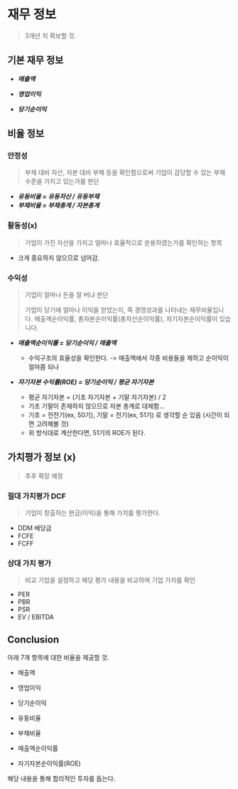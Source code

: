 # 재무 정보

> 3개년 치 확보할 것.

## 기본 재무 정보

- ***매출액***

- ***영업이익***
- ***당기순이익***



## 비율 정보

### 안정성

> 부채 대비 자산, 자본 대비 부채 등을 확인함으로써 기업이 감당할 수 있는 부채 수준을 가지고 있는가를 판단

- ***유동비율 = 유동자산 / 유동부채***
- ***부채비율 = 부채총계 / 자본총계***



### 활동성(x)

> 기업이 가진 자산을 가지고 얼마나 효율적으로 운용하였는가를 확인하는 항목

- 크게 중요하지 않으므로 넘어감.



### 수익성

> 기업이 얼마나 돈을 잘 버냐 판단
>
> 기업이 당기에 얼마나 이익을 얻었는지, 즉 경영성과를 나타내는 재무비율입니다. 매출액순이익률, 총자본순이익률(총자산순이익률), 자기자본순이익률이 있습니다.

- ***매출액순이익률 = 당기순이익 / 매출액***
  - 수익구조의 효율성을 확인한다. -> 매출액에서 각종 비용들을 제하고 순이익이 얼마쯤 되나

- ***자기자본 수익률(ROE) = 당기순이익 / 평균 자기자본***
  - 평균 자기자본  = (기초 자기자본 + 기말 자기자본) / 2
  - 기초 기말이 존재하지 않으므로 자본 총계로 대체함... 
  - 기초 = 전전기(ex, 50기), 기말 = 전기(ex, 51기) 로 생각할 순 있음 (시간이 되면 고려해볼 것)
  - 위 방식대로 계산한다면, 51기의 ROE가 된다. 
  
  

## 가치평가 정보 (x)

> 추후 확장 예정

### 절대 가치평가 DCF

> 기업이 창출하는 현금(이익)을 통해 가치를 평가한다.

- DDM 배당금 
- FCFE
- FCFF

### 상대 가치 평가

> 비교 기업을 설정하고 해당 평가 내용을 비교하며 기업 가치를 확인

- PER
- PBR
- PSR
- EV / EBITDA



## Conclusion

아래 7개 항목에 대한 비율을 제공할 것.

- 매출액
- 영업이익
- 당기순이익

- 유동비율
- 부채비율
- 매출액순이익률
- 자기자본순이익률(ROE)

해당 내용을 통해 합리적인 투자를 돕는다.